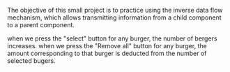 The objective of this small project is to practice using the inverse data flow mechanism, which allows transmitting information from a child component to a parent component.

when we press the "select" button for any burger, the number of bergers increases. when we press the "Remove all" button for any burger, the amount corresponding to that burger is deducted from the number of selected bugers. 